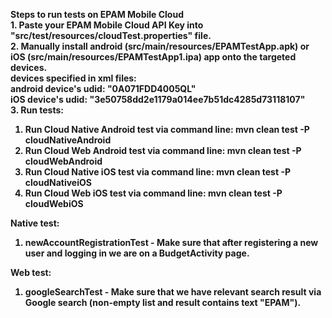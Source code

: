 <b>Steps to run tests on EPAM Mobile Cloud</br>
<b>1.</b> Paste your EPAM Mobile Cloud API Key into "src/test/resources/cloudTest.properties" file. <br>
<b>2.</b> Manually install android (src/main/resources/EPAMTestApp.apk) or iOS (src/main/resources/EPAMTestApp1.ipa) app onto the targeted devices. <br> 
devices specified in xml files: <br>
android device's udid: "0A071FDD4005QL"  <br>
iOS device's udid: "3e50758dd2e1179a014ee7b51dc4285d73118107"<br>
<b>3. </b>Run tests:

1. Run Cloud Native Android test via command line: mvn clean test -P cloudNativeAndroid
2. Run Cloud Web Android test via command line: mvn clean test -P cloudWebAndroid
3. Run Cloud Native iOS test via command line: mvn clean test -P cloudNativeiOS
4. Run Cloud Web iOS test via command line: mvn clean test -P cloudWebiOS

<b>Native test: </b>

1. <b>newAccountRegistrationTest</b> - Make sure that after registering a new user and logging in we are on a BudgetActivity page.

<b>Web test: </b>
1. <b>googleSearchTest</b> - Make sure that we have relevant search result via Google search (non-empty list and result contains text "EPAM").
